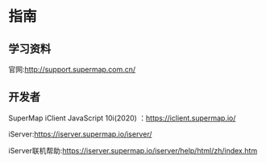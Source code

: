 # 指南

## 学习资料

官网:http://support.supermap.com.cn/

## 开发者

 SuperMap iClient JavaScript 10i(2020) ：https://iclient.supermap.io/

iServer:https://iserver.supermap.io/iserver/

iServer联机帮助:https://iserver.supermap.io/iserver/help/html/zh/index.htm

